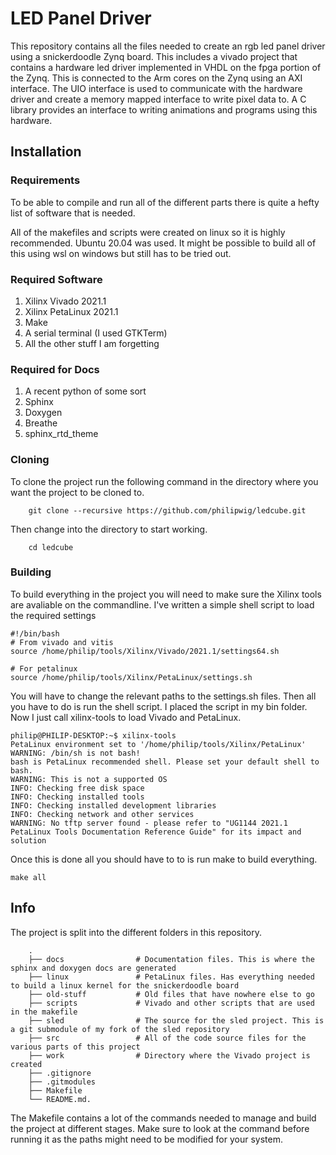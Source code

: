 # LED Panel Driver

This repository contains all the files needed to create an rgb led panel driver using a snickerdoodle Zynq board. This includes a vivado project that contains a hardware led driver implemented in VHDL on the fpga portion of the Zynq. This is connected to the Arm cores on the Zynq using an AXI interface. The UIO interface is used to communicate with the hardware driver and create a memory mapped interface to write pixel data to. A C library provides an interface to writing animations and programs using this hardware.

## Installation

### Requirements

To be able to compile and run all of the different parts there is quite a hefty list of software that is needed.

All of the makefiles and scripts were created on linux so it is highly recommended. Ubuntu 20.04 was used. It might be possible to build all of this using wsl on windows but still has to be tried out.

### Required Software

1. Xilinx Vivado 2021.1
2. Xilinx PetaLinux 2021.1
3. Make
4. A serial terminal (I used GTKTerm)
5. All the other stuff I am forgetting

### Required for Docs

1. A recent python of some sort
2. Sphinx
3. Doxygen
4. Breathe
5. sphinx_rtd_theme

### Cloning

To clone the project run the following command in the directory where you want the project to be cloned to.

```shell
    git clone --recursive https://github.com/philipwig/ledcube.git
```

Then change into the directory to start working.

```shell
    cd ledcube
```

### Building

To build everything in the project you will need to make sure the Xilinx tools are avaliable on the commandline. I've written a simple shell script to load the required settings

```shell
#!/bin/bash
# From vivado and vitis
source /home/philip/tools/Xilinx/Vivado/2021.1/settings64.sh

# For petalinux
source /home/philip/tools/Xilinx/PetaLinux/settings.sh
```

You will have to change the relevant paths to the settings.sh files. Then all you have to do is run the shell script. I placed the script in my bin folder.
Now I just call xilinx-tools to load Vivado and PetaLinux.

```console
philip@PHILIP-DESKTOP:~$ xilinx-tools
PetaLinux environment set to '/home/philip/tools/Xilinx/PetaLinux'
WARNING: /bin/sh is not bash! 
bash is PetaLinux recommended shell. Please set your default shell to bash.
WARNING: This is not a supported OS
INFO: Checking free disk space
INFO: Checking installed tools
INFO: Checking installed development libraries
INFO: Checking network and other services
WARNING: No tftp server found - please refer to "UG1144 2021.1 PetaLinux Tools Documentation Reference Guide" for its impact and solution
```

Once this is done all you should have to to is run make to build everything.

```shell
make all
```

## Info

The project is split into the different folders in this repository.

```shell
    .
    ├── docs                # Documentation files. This is where the sphinx and doxygen docs are generated
    ├── linux               # PetaLinux files. Has everything needed to build a linux kernel for the snickerdoodle board
    ├── old-stuff           # Old files that have nowhere else to go
    ├── scripts             # Vivado and other scripts that are used in the makefile
    ├── sled                # The source for the sled project. This is a git submodule of my fork of the sled repository
    ├── src                 # All of the code source files for the various parts of this project
    ├── work                # Directory where the Vivado project is created
    ├── .gitignore
    ├── .gitmodules
    ├── Makefile
    └── README.md.
```

The Makefile contains a lot of the commands needed to manage and build the project at different stages. Make sure to look at the command before running it as the paths might need to be modified for your system.
